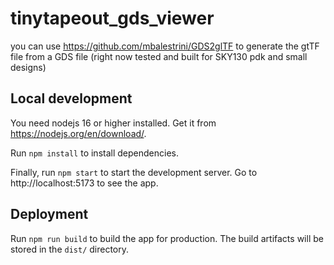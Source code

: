 # tinytapeout_gds_viewer

you can use https://github.com/mbalestrini/GDS2glTF to generate the gtTF file from a GDS file (right now tested and built for SKY130 pdk and small designs)

## Local development

You need nodejs 16 or higher installed. Get it from https://nodejs.org/en/download/.

Run `npm install` to install dependencies.

Finally, run `npm start` to start the development server. Go to http://localhost:5173 to see the app.

## Deployment

Run `npm run build` to build the app for production. The build artifacts will be stored in the `dist/` directory.
